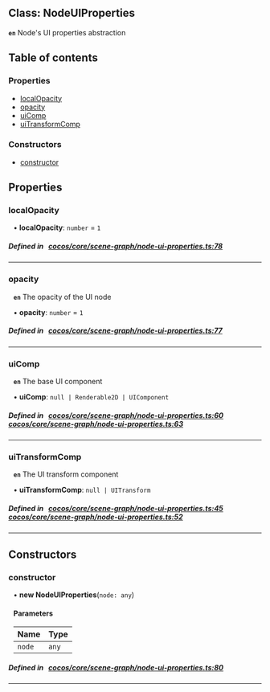 
## Class: NodeUIProperties






**`en`** Node's UI properties abstraction


<div class="table-of-content">
<h2>Table of contents</h2>


### Properties

- [ localOpacity](#localOpacity)
- [ opacity](#opacity)
- [ uiComp](#uiComp)
- [ uiTransformComp](#uiTransformComp)

### Constructors

- [ constructor](#constructor)
</div>

## Properties


### localOpacity
<div style="margin-left: 10px;">




•  **localOpacity**:
`number`  = `1`
</div>

##### Defined in &nbsp;   [cocos/core/scene-graph/node-ui-properties.ts:78](https://github.com/cocos-creator/engine/blob/c7bf6b8a9/cocos/core/scene-graph/node-ui-properties.ts#L78)&nbsp;


___


### opacity
<div style="margin-left: 10px;">



**`en`** The opacity of the UI node




•  **opacity**:
`number`  = `1`
</div>

##### Defined in &nbsp;   [cocos/core/scene-graph/node-ui-properties.ts:77](https://github.com/cocos-creator/engine/blob/c7bf6b8a9/cocos/core/scene-graph/node-ui-properties.ts#L77)&nbsp;


___


### uiComp
<div style="margin-left: 10px;">



**`en`** The base UI component




•  **uiComp**:
 ``null | Renderable2D | UIComponent`` 
</div>

##### Defined in &nbsp;   [cocos/core/scene-graph/node-ui-properties.ts:60](https://github.com/cocos-creator/engine/blob/c7bf6b8a9/cocos/core/scene-graph/node-ui-properties.ts#L60)&nbsp;   [cocos/core/scene-graph/node-ui-properties.ts:63](https://github.com/cocos-creator/engine/blob/c7bf6b8a9/cocos/core/scene-graph/node-ui-properties.ts#L63)&nbsp;


___


### uiTransformComp
<div style="margin-left: 10px;">



**`en`** The UI transform component




•  **uiTransformComp**:
 ``null | UITransform`` 
</div>

##### Defined in &nbsp;   [cocos/core/scene-graph/node-ui-properties.ts:45](https://github.com/cocos-creator/engine/blob/c7bf6b8a9/cocos/core/scene-graph/node-ui-properties.ts#L45)&nbsp;   [cocos/core/scene-graph/node-ui-properties.ts:52](https://github.com/cocos-creator/engine/blob/c7bf6b8a9/cocos/core/scene-graph/node-ui-properties.ts#L52)&nbsp;


___

<!---->
## Constructors


### constructor
<div style="margin-left: 10px;">

• **new NodeUIProperties**(`node: any`)

#### Parameters

| Name | Type |
| :------ | :------ |
| `node` | `any` |
</div>

##### Defined in &nbsp;   [cocos/core/scene-graph/node-ui-properties.ts:80](https://github.com/cocos-creator/engine/blob/c7bf6b8a9/cocos/core/scene-graph/node-ui-properties.ts#L80)&nbsp;


---

<!---->



